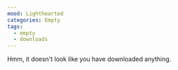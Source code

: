 ```yaml
---
mood: Lighthearted
categories: Empty
tags:
  - empty
  - downloads
---
```

Hmm, it doesn't look like you have downloaded anything.